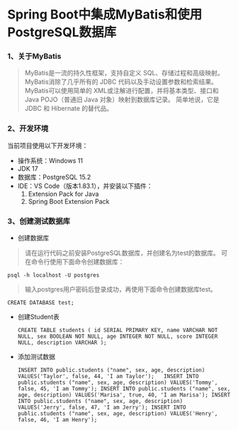 # Spring Boot中集成MyBatis和使用PostgreSQL数据库

### 1、关于MyBatis

> MyBatis是一流的持久性框架，支持自定义 SQL、存储过程和高级映射。 MyBatis消除了几乎所有的 JDBC 代码以及手动设置参数和检索结果。 MyBatis可以使用简单的 XML或注解进行配置，并将基本类型、接口和 Java POJO（普通旧 Java 对象）映射到数据库记录。
简单地说，它是 JDBC 和 Hibernate 的替代品。

### 2、开发环境

当前项目使用以下开发环境：
- 操作系统：Windows 11
- JDK 17
- 数据库：PostgreSQL 15.2
- IDE：VS Code（版本1.83.1），并安装以下插件：
  1. Extension Pack for Java
  1. Spring Boot Extension Pack

### 3、创建测试数据库

- 创建数据库

> 请在运行代码之前安装PostgreSQL数据库，并创建名为test的数据库。
可在命令行使用下面命令创建数据库：    

  `psql -h localhost -U postgres`

> 输入postgres用户密码后登录成功，再使用下面命令创建数据库test。

  `CREATE DATABASE test;`

- 创建Student表

  `CREATE TABLE students (
	  id SERIAL PRIMARY KEY,
    name VARCHAR NOT NULL,
    sex BOOLEAN NOT NULL,
    age INTEGER NOT NULL,
    score INTEGER NULL,
    description VARCHAR
);`

- 添加测试数据

  `INSERT INTO public.students ("name", sex, age, description) VALUES('Taylor', false, 44, 'I am Taylor');  
  INSERT INTO public.students ("name", sex, age, description) VALUES('Tommy', false, 45, 'I am Tommy');
  INSERT INTO public.students ("name", sex, age, description) VALUES('Marisa', true, 40, 'I am Marisa');
  INSERT INTO public.students ("name", sex, age, description) VALUES('Jerry', false, 47, 'I am Jerry');
  INSERT INTO public.students ("name", sex, age, description) VALUES('Henry', false, 46, 'I am Henry');`